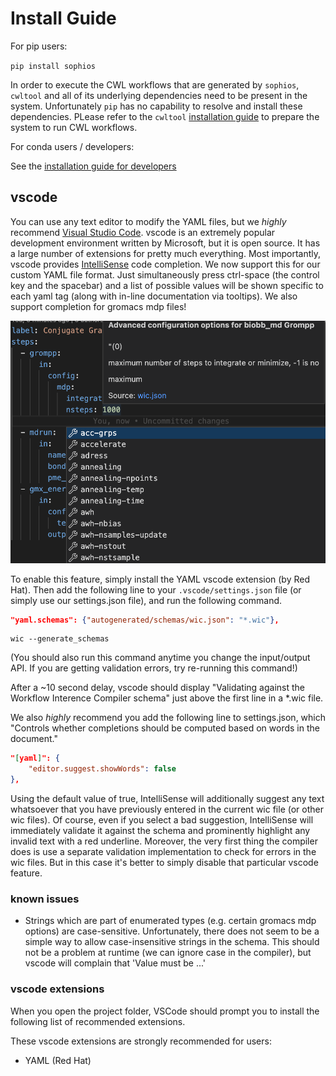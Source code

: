 # Install Guide

For pip users:

`pip install sophios`

In order to execute the CWL workflows that are generated by `sophios`, `cwltool` and all of its underlying dependencies need to be present in the system. Unfortunately
`pip` has no capability to resolve and install these dependencies. PLease refer to the `cwltool` [installation guide](https://cwltool.readthedocs.io/en/latest/#install) to prepare the system to run CWL workflows.

For conda users / developers:

See the [installation guide for developers](dev/installguide.md)

## vscode

You can use any text editor to modify the YAML files, but we *highly* recommend [Visual Studio Code](https://code.visualstudio.com). vscode is an extremely popular development environment written by Microsoft, but it is open source. It has a large number of extensions for pretty much everything. Most importantly, vscode provides [IntelliSense](https://code.visualstudio.com/docs/editor/intellisense) code completion. We now support this for our custom YAML file format. Just simultaneously press ctrl-space (the control key and the spacebar) and a list of possible values will be shown specific to each yaml tag (along with in-line documentation via tooltips). We also support completion for gromacs mdp files!

![code_completion.png](code_completion.png)

To enable this feature, simply install the YAML vscode extension (by Red Hat). Then add the following line to your `.vscode/settings.json` file (or simply use our settings.json file), and run the following command.

```json
"yaml.schemas": {"autogenerated/schemas/wic.json": "*.wic"},
```

```
wic --generate_schemas
```

(You should also run this command anytime you change the input/output API. If you are getting validation errors, try re-running this command!)

After a ~10 second delay, vscode should display "Validating against the Workflow Interence Compiler schema" just above the first line in a \*.wic file.

We also *highly* recommend you add the following line to settings.json, which "Controls whether completions should be computed based on words in the document."

```json
"[yaml]": {
    "editor.suggest.showWords": false
},
```

Using the default value of true, IntelliSense will additionally suggest any text whatsoever that you have previously entered in the current wic file (or other wic files). Of course, even if you select a bad suggestion, IntelliSense will immediately validate it against the schema and prominently highlight any invalid text with a red underline. Moreover, the very first thing the compiler does is use a separate validation implementation to check for errors in the wic files. But in this case it's better to simply disable that particular vscode feature.

### known issues

* Strings which are part of enumerated types (e.g. certain gromacs mdp options) are case-sensitive. Unfortunately, there does not seem to be a simple way to allow case-insensitive strings in the schema. This should not be a problem at runtime (we can ignore case in the compiler), but vscode will complain that 'Value must be ...'

### vscode extensions

When you open the project folder, VSCode should prompt you to install the following list of recommended extensions.

These vscode extensions are strongly recommended for users:

* YAML (Red Hat)
